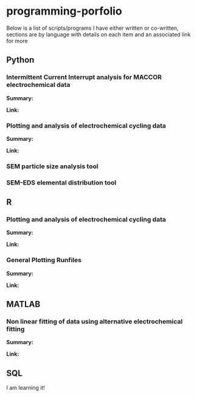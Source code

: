 # programming-porfolio
Below is a list of scripts/programs I have either written or co-written, sections are by language with details on each item and an associated link for more
## Python
### Intermittent Current Interrupt analysis for MACCOR electrochemical data
**Summary:**

**Link:**

### Plotting and analysis of electrochemical cycling data
**Summary:**

**Link:**

### SEM particle size analysis tool

### SEM-EDS elemental distribution tool

## R
### Plotting and analysis of electrochemical cycling data
**Summary:**

**Link:**

### General Plotting Runfiles
**Summary:**

**Link:**

## MATLAB
### Non linear fitting of data using alternative electrochemical fitting
**Summary:**

**Link:**

## SQL
I am learning it!
